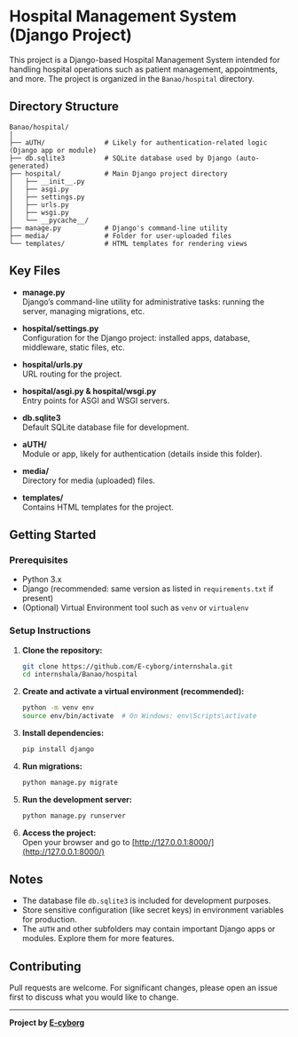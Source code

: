 # Hospital Management System (Django Project)

This project is a Django-based Hospital Management System intended for handling hospital operations such as patient management, appointments, and more. The project is organized in the `Banao/hospital` directory.

## Directory Structure

```
Banao/hospital/
│
├── aUTH/               # Likely for authentication-related logic (Django app or module)
├── db.sqlite3          # SQLite database used by Django (auto-generated)
├── hospital/           # Main Django project directory
│   ├── __init__.py
│   ├── asgi.py
│   ├── settings.py
│   ├── urls.py
│   ├── wsgi.py
│   └── __pycache__/
├── manage.py           # Django's command-line utility
├── media/              # Folder for user-uploaded files
└── templates/          # HTML templates for rendering views
```

## Key Files

- **manage.py**  
  Django’s command-line utility for administrative tasks: running the server, managing migrations, etc.

- **hospital/settings.py**  
  Configuration for the Django project: installed apps, database, middleware, static files, etc.

- **hospital/urls.py**  
  URL routing for the project.

- **hospital/asgi.py & hospital/wsgi.py**  
  Entry points for ASGI and WSGI servers.

- **db.sqlite3**  
  Default SQLite database file for development.

- **aUTH/**  
  Module or app, likely for authentication (details inside this folder).

- **media/**  
  Directory for media (uploaded) files.

- **templates/**  
  Contains HTML templates for the project.

## Getting Started

### Prerequisites

- Python 3.x
- Django (recommended: same version as listed in `requirements.txt` if present)
- (Optional) Virtual Environment tool such as `venv` or `virtualenv`

### Setup Instructions

1. **Clone the repository:**
   ```bash
   git clone https://github.com/E-cyborg/internshala.git
   cd internshala/Banao/hospital
   ```

2. **Create and activate a virtual environment (recommended):**
   ```bash
   python -m venv env
   source env/bin/activate  # On Windows: env\Scripts\activate
   ```

3. **Install dependencies:**
   ```bash
   pip install django
   ```

4. **Run migrations:**
   ```bash
   python manage.py migrate
   ```

5. **Run the development server:**
   ```bash
   python manage.py runserver
   ```

6. **Access the project:**  
   Open your browser and go to [http://127.0.0.1:8000/](http://127.0.0.1:8000/)

## Notes

- The database file `db.sqlite3` is included for development purposes.
- Store sensitive configuration (like secret keys) in environment variables for production.
- The `aUTH` and other subfolders may contain important Django apps or modules. Explore them for more features.

## Contributing

Pull requests are welcome. For significant changes, please open an issue first to discuss what you would like to change.

---

**Project by [E-cyborg](https://github.com/E-cyborg)**